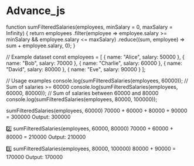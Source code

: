 # Advance_js

function sumFilteredSalaries(employees, minSalary = 0, maxSalary = Infinity) {
  return employees
    .filter(employee => employee.salary >= minSalary && employee.salary <= maxSalary)
    .reduce((sum, employee) => sum + employee.salary, 0);
}

// Example dataset
const employees = [
  { name: "Alice", salary: 50000 },
  { name: "Bob", salary: 70000 },
  { name: "Charlie", salary: 60000 },
  { name: "David", salary: 80000 },
  { name: "Eve", salary: 90000 }
];

// Usage examples
console.log(sumFilteredSalaries(employees, 60000)); // Sum of salaries >= 60000
console.log(sumFilteredSalaries(employees, 60000, 80000)); // Sum of salaries between 60000 and 80000
console.log(sumFilteredSalaries(employees, 80000, 100000)); 

sumFilteredSalaries(employees, 60000)
70000 + 60000 + 80000 + 90000 = 300000
Output: 300000

2️⃣ sumFilteredSalaries(employees, 60000, 80000)
70000 + 60000 + 80000 = 210000
Output: 210000

3️⃣ sumFilteredSalaries(employees, 80000, 100000)
80000 + 90000 = 170000
Output: 170000